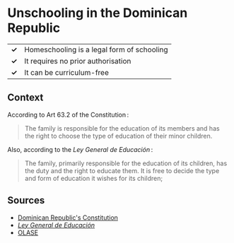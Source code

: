 # Unschooling in the Dominican Republic
| | |
|-|-|
| __✓__ | Homeschooling is a legal form of schooling |
| __✓__ | It requires no prior authorisation |
| __✓__ | It can be curriculum-free |


## Context

According to Art 63.2 of the Constitution :

> The family is responsible for the education of its members and has the right to choose the type of education of their minor children.

Also, according to the _Ley General de Educación_ :

> The family, primarily responsible for the education of its children, has the duty and the right to educate them.
> It is free to decide the type and form of education it wishes for its children;

## Sources

* [Dominican Republic's Constitution](https://www.constituteproject.org/constitution/Dominican_Republic_2015.pdf)
* [_Ley General de Educación_](https://www.oas.org/juridico/spanish/mesicic2_repdom_sc_anexo_7_sp.pdf)
* [OLASE](https://sinescuela.org/en:dominicana:inicio)
